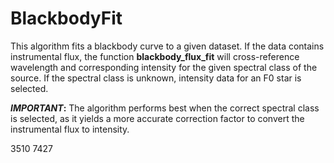 # BlackbodyFit

This algorithm fits a blackbody curve to a given dataset. If the data contains instrumental flux, the function **blackbody_flux_fit** will cross-reference wavelength and corresponding intensity for the given spectral class of the source. If the spectral class is unknown, intensity data for an F0 star is selected. 

**_IMPORTANT_:** The algorithm performs best when the correct spectral class is selected, as it yields a more accurate correction factor to convert the instrumental flux to intensity. 

3510 7427
